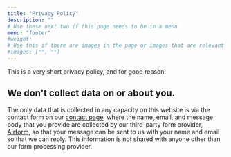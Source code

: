 ```yaml
---
title: "Privacy Policy"
description: ""
# Use these next two if this page needs to be in a menu
menu: "footer"
#weight:
# Use this if there are images in the page or images that are relevant to the page
#images: ["", ""]
---
```

This is a very short privacy policy, and for good reason:
## We don't collect data on or about you.
The only data that is collected in any capacity on this website is via the contact form on our [contact page](/contact/), where the name, email, and message body that you provide are collected by our third-party form provider, [Airform](https://airform.io/), so that your message can be sent to us with your name and email so that we can reply. This information is not shared with anyone other than our form processing provider.
